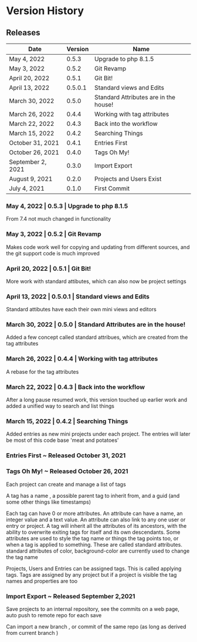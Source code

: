 # Version History

## Releases
| Date              | Version | Name                                  |
|-------------------|---------|---------------------------------------|
| May 4, 2022       | 0.5.3   | Upgrade to php 8.1.5                  |
| May 3, 2022       | 0.5.2   | Git Revamp                            |
| April 20, 2022    | 0.5.1   | Git Bit!                              |
| April 13, 2022    | 0.5.0.1 | Standard views and Edits              |
| March 30, 2022    | 0.5.0   | Standard Attributes are in the house! |
| March 26, 2022    | 0.4.4   | Working with tag attributes           |
| March 22, 2022    | 0.4.3   | Back into the workflow                |
| March 15, 2022    | 0.4.2   | Searching Things                      |
| October 31, 2021  | 0.4.1   | Entries First                         |
| October 26, 2021  | 0.4.0   | Tags Oh My!                           |
| September 2, 2021 | 0.3.0   | Import Export                         |
| August 9, 2021    | 0.2.0   | Projects and Users Exist              |
| July 4, 2021      | 0.1.0   | First Commit                          |

### May 4, 2022       | 0.5.3   | Upgrade to php 8.1.5
From 7.4 not much changed in functionality

### May 3, 2022       | 0.5.2   | Git Revamp
Makes code work well for copying and updating from different sources, and the git support code is much improved

### April 20, 2022    | 0.5.1   | Git Bit!
More work with standard attibutes, which can also now be project settings

### April 13, 2022    | 0.5.0.1 | Standard views and Edits

Standard attibutes have each their own mini views and editors

### March 30, 2022    | 0.5.0   | Standard Attributes are in the house!

Added a few concept called standard attribues, which are created from the tag attributes

### March 26, 2022    | 0.4.4   | Working with tag attributes

A rebase for the tag attributes

### March 22, 2022    | 0.4.3   | Back into the workflow

After a long pause resumed work, this version touched up earlier work and added a unified way to search and list things

### March 15, 2022    | 0.4.2   | Searching Things

Added entries as new mini projects under each project. The entries will later be most of this code base 'meat and potatoes'

### Entries First  ~ Released October 31, 2021

### Tags Oh My!  ~ Released October 26, 2021

Each project can create and manage a list of tags

A tag has a name , a possible parent tag to inherit from, and a guid (and some other things like timestamps)

Each tag can have 0 or more attributes. An attribute can have a name, an integer value and a text value.
An attribute can also link to any one user or entry or project.
A tag will inherit all the attributes of its ancestors, with the ability to overwrite exiting tags for itself and its own descendants.
Some attributes are used to style the tag name or things the tag points too, or when a tag is applied to something.
These are called standard attributes. standard attributes of color, background-color are currently used to change the tag name

Projects, Users and Entries can be assigned tags. This is called applying tags.
Tags are assigned by any project but if a project is visible the tag names and properties are too

### Import Export ~ Released September 2,2021

Save projects to an internal repository, see the commits on a web page, auto push to remote repo for each save

Can import a new branch , or commit of the same repo (as long as derived from current branch )
